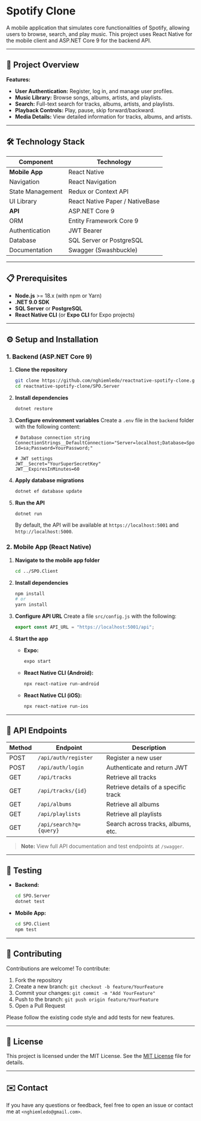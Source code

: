 # Spotify Clone

A mobile application that simulates core functionalities of Spotify, allowing users to browse, search, and play music. This project uses React Native for the mobile client and ASP.NET Core 9 for the backend API.

---

## 🚀 Project Overview

**Features:**

- **User Authentication:** Register, log in, and manage user profiles.
- **Music Library:** Browse songs, albums, artists, and playlists.
- **Search:** Full-text search for tracks, albums, artists, and playlists.
- **Playback Controls:** Play, pause, skip forward/backward.
- **Media Details:** View detailed information for tracks, albums, and artists.

---

## 🛠️ Technology Stack

| Component        | Technology                      |
| ---------------- | ------------------------------- |
| **Mobile App**   | React Native                    |
| Navigation       | React Navigation                |
| State Management | Redux or Context API            |
| UI Library       | React Native Paper / NativeBase |
| **API**          | ASP.NET Core 9                  |
| ORM              | Entity Framework Core 9         |
| Authentication   | JWT Bearer                      |
| Database         | SQL Server or PostgreSQL        |
| Documentation    | Swagger (Swashbuckle)           |

---

## 📋 Prerequisites

- **Node.js** >= 18.x (with npm or Yarn)
- **.NET 9.0 SDK**
- **SQL Server** or **PostgreSQL**
- **React Native CLI** (or **Expo CLI** for Expo projects)

---

## ⚙️ Setup and Installation

### 1. Backend (ASP.NET Core 9)

1. **Clone the repository**

   ```bash
   git clone https://github.com/nghiemledo/reactnative-spotify-clone.git
   cd reactnative-spotify-clone/SPO.Server
   ```

2. **Install dependencies**

   ```bash
   dotnet restore
   ```

3. **Configure environment variables**
   Create a `.env` file in the `backend` folder with the following content:

   ```dotenv
   # Database connection string
   ConnectionStrings__DefaultConnection="Server=localhost;Database=SpotifyClone;User Id=sa;Password=YourPassword;"

   # JWT settings
   JWT__Secret="YourSuperSecretKey"
   JWT__ExpiresInMinutes=60
   ```

4. **Apply database migrations**

   ```bash
   dotnet ef database update
   ```

5. **Run the API**
   ```bash
   dotnet run
   ```
   By default, the API will be available at `https://localhost:5001` and `http://localhost:5000`.

### 2. Mobile App (React Native)

1. **Navigate to the mobile app folder**

   ```bash
   cd ../SPO.Client
   ```

2. **Install dependencies**

   ```bash
   npm install
   # or
   yarn install
   ```

3. **Configure API URL**
   Create a file `src/config.js` with the following:

   ```js
   export const API_URL = "https://localhost:5001/api";
   ```

4. **Start the app**
   - **Expo:**
     ```bash
     expo start
     ```
   - **React Native CLI (Android):**
     ```bash
     npx react-native run-android
     ```
   - **React Native CLI (iOS):**
     ```bash
     npx react-native run-ios
     ```

---

## 📖 API Endpoints

| Method | Endpoint                | Description                          |
| ------ | ----------------------- | ------------------------------------ |
| POST   | `/api/auth/register`    | Register a new user                  |
| POST   | `/api/auth/login`       | Authenticate and return JWT          |
| GET    | `/api/tracks`           | Retrieve all tracks                  |
| GET    | `/api/tracks/{id}`      | Retrieve details of a specific track |
| GET    | `/api/albums`           | Retrieve all albums                  |
| GET    | `/api/playlists`        | Retrieve all playlists               |
| GET    | `/api/search?q={query}` | Search across tracks, albums, etc.   |

> **Note:** View full API documentation and test endpoints at `/swagger`.

---

## 🧪 Testing

- **Backend:**

  ```bash
  cd SPO.Server
  dotnet test
  ```

- **Mobile App:**
  ```bash
  cd SPO.Client
  npm test
  ```

---

## 🤝 Contributing

Contributions are welcome! To contribute:

1. Fork the repository
2. Create a new branch: `git checkout -b feature/YourFeature`
3. Commit your changes: `git commit -m "Add YourFeature"`
4. Push to the branch: `git push origin feature/YourFeature`
5. Open a Pull Request

Please follow the existing code style and add tests for new features.

---

## 📄 License

This project is licensed under the MIT License. See the [MIT License](LICENSE) file for details.

---

## ✉️ Contact

If you have any questions or feedback, feel free to open an issue or contact me at `<nghiemledo@gmail.com>`.
